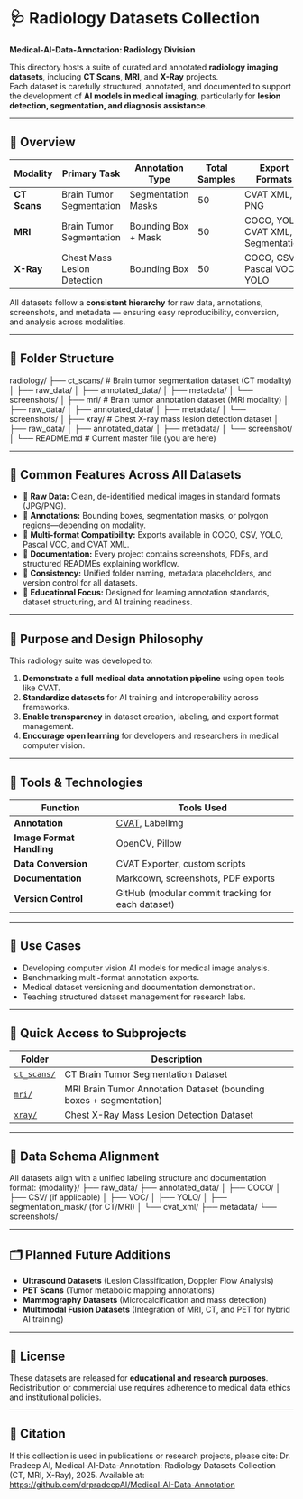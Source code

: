 # 🩺 Radiology Datasets Collection  
**Medical-AI-Data-Annotation: Radiology Division**

This directory hosts a suite of curated and annotated **radiology imaging datasets**, including **CT Scans**, **MRI**, and **X-Ray** projects.  
Each dataset is carefully structured, annotated, and documented to support the development of **AI models in medical imaging**, particularly for **lesion detection, segmentation, and diagnosis assistance**.

---

## 🧠 Overview

| Modality | Primary Task | Annotation Type | Total Samples | Export Formats | Status |
|-----------|---------------|----------------|----------------|----------------|---------|
| **CT Scans** | Brain Tumor Segmentation | Segmentation Masks | 50 | CVAT XML, PNG | ✅ Completed |
| **MRI** | Brain Tumor Segmentation | Bounding Box + Mask | 50 | COCO, YOLO, CVAT XML, Segmentation | ✅ Completed |
| **X-Ray** | Chest Mass Lesion Detection | Bounding Box | 50 | COCO, CSV, Pascal VOC, YOLO | ✅ Completed |

All datasets follow a **consistent hierarchy** for raw data, annotations, screenshots, and metadata — ensuring easy reproducibility, conversion, and analysis across modalities.

---

## 📁 Folder Structure
radiology/
├── ct_scans/ # Brain tumor segmentation dataset (CT modality)
│ ├── raw_data/
│ ├── annotated_data/
│ ├── metadata/
│ └── screenshots/
│
├── mri/ # Brain tumor annotation dataset (MRI modality)
│ ├── raw_data/
│ ├── annotated_data/
│ ├── metadata/
│ └── screenshots/
│
├── xray/ # Chest X-ray mass lesion detection dataset
│ ├── raw_data/
│ ├── annotated_data/
│ ├── metadata/
│ └── screenshot/
│
└── README.md # Current master file (you are here)

---

## 🧩 Common Features Across All Datasets

- 📸 **Raw Data:** Clean, de-identified medical images in standard formats (JPG/PNG).  
- 🎯 **Annotations:** Bounding boxes, segmentation masks, or polygon regions—depending on modality.  
- 💾 **Multi-format Compatibility:** Exports available in COCO, CSV, YOLO, Pascal VOC, and CVAT XML.  
- 🧾 **Documentation:** Every project contains screenshots, PDFs, and structured READMEs explaining workflow.  
- 🔁 **Consistency:** Unified folder naming, metadata placeholders, and version control for all datasets.  
- 🧠 **Educational Focus:** Designed for learning annotation standards, dataset structuring, and AI training readiness.

---

## 🧬 Purpose and Design Philosophy

This radiology suite was developed to:
1. **Demonstrate a full medical data annotation pipeline** using open tools like CVAT.  
2. **Standardize datasets** for AI training and interoperability across frameworks.  
3. **Enable transparency** in dataset creation, labeling, and export format management.  
4. **Encourage open learning** for developers and researchers in medical computer vision.

---

## 🔧 Tools & Technologies

| Function | Tools Used |
|-----------|-------------|
| **Annotation** | [CVAT](https://cvat.org/), LabelImg |
| **Image Format Handling** | OpenCV, Pillow |
| **Data Conversion** | CVAT Exporter, custom scripts |
| **Documentation** | Markdown, screenshots, PDF exports |
| **Version Control** | GitHub (modular commit tracking for each dataset) |

---

## 🧠 Use Cases

- Developing computer vision AI models for medical image analysis.  
- Benchmarking multi-format annotation exports.  
- Medical dataset versioning and documentation demonstration.  
- Teaching structured dataset management for research labs.  

---

## 🔗 Quick Access to Subprojects

| Folder | Description |
|---------|--------------|
| [`ct_scans/`](./ct_scans) | CT Brain Tumor Segmentation Dataset |
| [`mri/`](./mri) | MRI Brain Tumor Annotation Dataset (bounding boxes + segmentation) |
| [`xray/`](./xray) | Chest X-Ray Mass Lesion Detection Dataset |

---

## 🧮 Data Schema Alignment

All datasets align with a unified labeling structure and documentation format:
{modality}/
├── raw_data/
├── annotated_data/
│ ├── COCO/
│ ├── CSV/ (if applicable)
│ ├── VOC/
│ ├── YOLO/
│ ├── segmentation_mask/ (for CT/MRI)
│ └── cvat_xml/
├── metadata/
└── screenshots/

---

## 🗂️ Planned Future Additions

- **Ultrasound Datasets** (Lesion Classification, Doppler Flow Analysis)  
- **PET Scans** (Tumor metabolic mapping annotations)  
- **Mammography Datasets** (Microcalcification and mass detection)  
- **Multimodal Fusion Datasets** (Integration of MRI, CT, and PET for hybrid AI training)

---

## 📜 License

These datasets are released for **educational and research purposes**.  
Redistribution or commercial use requires adherence to medical data ethics and institutional policies.  

---

## 🧾 Citation

If this collection is used in publications or research projects, please cite:
Dr. Pradeep AI, Medical-AI-Data-Annotation: Radiology Datasets Collection (CT, MRI, X-Ray), 2025.
Available at: https://github.com/drpradeepAI/Medical-AI-Data-Annotation
